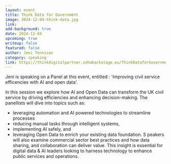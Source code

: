 ```yaml
---
layout: event
title: Think Data for Government
image: 2024-12-04-think-data.jpg
link: 
add-background: true
date: 2024-12-04
upcoming: true
writeup: false
featured: false
author: Jeni Tennison
category: speaking
link: https://thinkdigitalpartner.zohobackstage.eu/ThinkDataforGovernment2#/agenda?day=1&lang=en
---
```

Jeni is speaking on a Panel at this event, entitled : 'Improving civil service efficencies with AI and open data'.

In this session we explore how AI and Open Data can transform the UK civil service by driving efficiencies and enhancing decision-making. The panellists will dive into topics such as:
* leveraging automation and AI powered technologies to streamline processes
* reducing manual tasks through intelligent systems, 
* implementing AI safely, and
* leveraging Open Data to enrich your existing data foundation. 
S
peakers will also examine commercial sector best practices and how data sharing, and collaboration can deliver value. This insight is essential for digital data & AI leaders looking to harness technology to enhance public services and operations. 